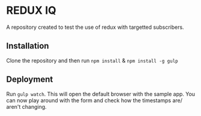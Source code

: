 # REDUX IQ
A repository created to test the use of redux with targetted subscribers.

## Installation
Clone the repository and then run `npm install` & `npm install -g gulp`

## Deployment
Run `gulp watch`. This will open the default browser with the sample app. You can now play around with the form and check how the timestamps are/ aren't changing.